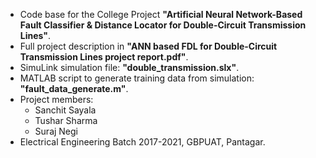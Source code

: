 - Code base for the College Project **"Artificial Neural Network-Based Fault Classifier & Distance Locator for Double-Circuit Transmission Lines"**.
- Full project description in **"ANN based FDL for Double-Circuit Transmission Lines project report.pdf"**.
- SimuLink simulation file: **"double_transmission.slx"**.
- MATLAB script to generate training data from simulation: **"fault_data_generate.m"**.
- Project members: 
	* Sanchit Sayala
	* Tushar Sharma
	* Suraj Negi
- Electrical Engineering Batch 2017-2021, GBPUAT, Pantagar.
